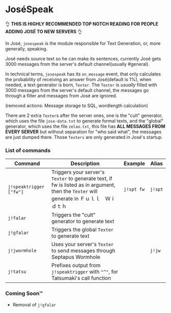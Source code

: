 JoséSpeak
====

:ok_hand: **THIS IS HIGHLY RECOMMENDED TOP NOTCH READING FOR PEOPLE ADDING JOSÉ TO NEW SERVERS** :ok_hand:

In José, `josespeak` is the module responsible for Text Generation, or, more generally, speaking.

José needs source text so he can make its sentences, currently José gets 3000 messages from the server's default channel(usually #general).

In technical terms, `josespeak` has its `on_message` event, that only calculates the probability of receiving an answer from José(default is 1%), when needed, a text generator is born, `Texter`. The `Texter` is *usually* filled with 3000 messages from the server's default channel, the messages go through a filter and messages from José are ignored.

(removed actions: Message storage to SQL, wordlength calculation)

There are 2 extra `Texter`s after the server ones, one is the "cult" generator, which uses the file `jose-data.txt` to generate formal texts, and the "global" generator, which uses the file `zelao.txt`, this file has **ALL MESSAGES FROM EVERY SERVER** but without separation for "who said what", the messages are just dumped there. Those `Texters` are only generated in José's startup.


### List of commands

Command | Description | Example | Alias
------------- | ------------- | ------------- | -------------
`j!speaktrigger ["fw"]` | Triggers your server's `Texter` to generate text, if fw is listed as in argument, then the `Texter` will generate in Ｆｕｌｌ　Ｗｉｄｔｈ | `j!spt fw` | `j!spt`
`j!falar` | Triggers the "cult" generator to generate text | |
`j!gfalar` | Triggers the global `Texter` to generate text | |
`j!jwormhole` | Uses your server's `Texter` to send messages through Septapus Wormhole | | `j!jw`
`j!tatsu` | Prefixes output from `j!speaktrigger` with `"^"`, for Tatsumaki's call function | |

### Coming Soon™

 * Removal of `j!gfalar`

